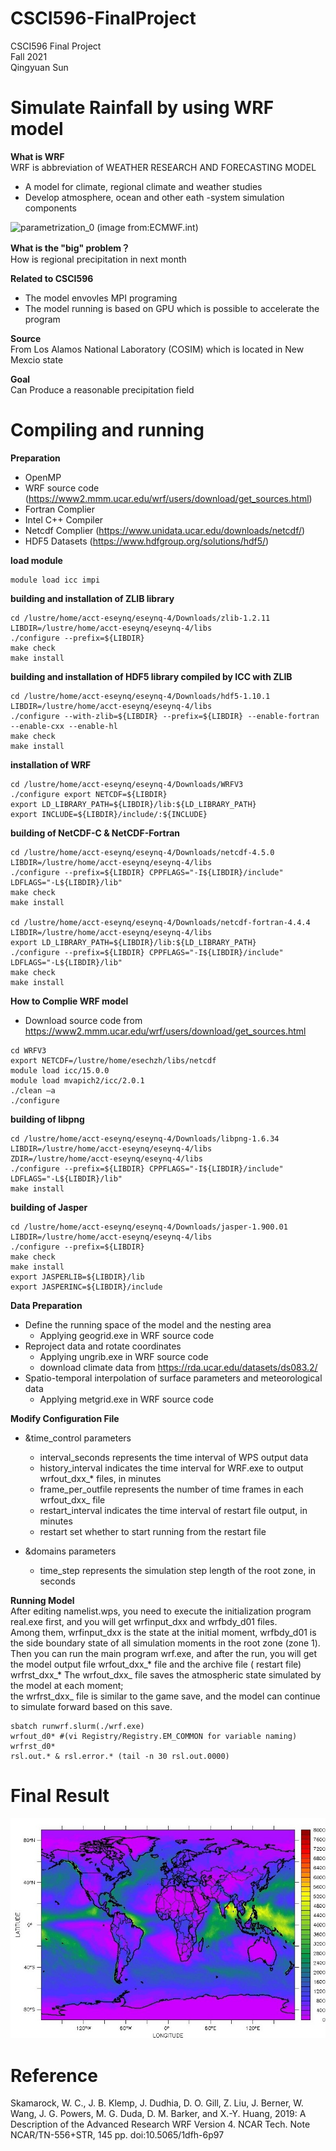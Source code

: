 # CSCI596-FinalProject
CSCI596 Final Project<br />
Fall 2021<br />
Qingyuan Sun<br />
# Simulate Rainfall by using WRF model
**What is WRF**<br />
WRF is abbreviation of WEATHER RESEARCH AND FORECASTING MODEL<br />
- A model for climate, regional climate and weather studies
- Develop atmosphere, ocean and other eath -system simulation components

![parametrization_0](https://user-images.githubusercontent.com/71851976/144544384-dded6ee4-5b38-4763-b3e5-0733debb8842.png)
(image from:ECMWF.int)<br />

**What is the "big" problem？**<br />
How is regional precipitation in next month<br />

**Related to CSCI596**<br />
- The model envovles MPI programing
- The model running is based on GPU which is possible to accelerate the program <br />

**Source**<br />
From Los Alamos National Laboratory (COSIM) which is located in New Mexcio state<br />

**Goal**<br />
Can Produce a reasonable precipitation field<br />

# Compiling and running
**Preparation**<br />
- OpenMP
- WRF source code (https://www2.mmm.ucar.edu/wrf/users/download/get_sources.html)
- Fortran Complier
- Intel C++ Compiler
- Netcdf Complier (https://www.unidata.ucar.edu/downloads/netcdf/)
- HDF5 Datasets (https://www.hdfgroup.org/solutions/hdf5/)<br />

**load module**<br />
```
module load icc impi
```

**building and installation of ZLIB library**<br />
```
cd /lustre/home/acct-eseynq/eseynq-4/Downloads/zlib-1.2.11
LIBDIR=/lustre/home/acct-eseynq/eseynq-4/libs
./configure --prefix=${LIBDIR}
make check
make install
```

**building and installation of HDF5 library compiled by ICC with ZLIB**<br />
```
cd /lustre/home/acct-eseynq/eseynq-4/Downloads/hdf5-1.10.1 
LIBDIR=/lustre/home/acct-eseynq/eseynq-4/libs
./configure --with-zlib=${LIBDIR} --prefix=${LIBDIR} --enable-fortran --enable-cxx --enable-hl 
make check
make install
```

**installation of WRF**<br />
```
cd /lustre/home/acct-eseynq/eseynq-4/Downloads/WRFV3
./configure export NETCDF=${LIBDIR}
export LD_LIBRARY_PATH=${LIBDIR}/lib:${LD_LIBRARY_PATH}
export INCLUDE=${LIBDIR}/include/:${INCLUDE}
```

**building of NetCDF-C & NetCDF-Fortran**<br />
```
cd /lustre/home/acct-eseynq/eseynq-4/Downloads/netcdf-4.5.0
LIBDIR=/lustre/home/acct-eseynq/eseynq-4/libs
./configure --prefix=${LIBDIR} CPPFLAGS="-I${LIBDIR}/include" LDFLAGS="-L${LIBDIR}/lib"
make check
make install

cd /lustre/home/acct-eseynq/eseynq-4/Downloads/netcdf-fortran-4.4.4
LIBDIR=/lustre/home/acct-eseynq/eseynq-4/libs
export LD_LIBRARY_PATH=${LIBDIR}/lib:${LD_LIBRARY_PATH}
./configure --prefix=${LIBDIR} CPPFLAGS="-I${LIBDIR}/include" LDFLAGS="-L${LIBDIR}/lib"
make check
make install
```

**How to Complie WRF model**<br />
- Download source code from https://www2.mmm.ucar.edu/wrf/users/download/get_sources.html
```
cd WRFV3
export NETCDF=/lustre/home/esechzh/libs/netcdf
module load icc/15.0.0
module load mvapich2/icc/2.0.1
./clean –a
./configure
```
**building of libpng**<br />
```
cd /lustre/home/acct-eseynq/eseynq-4/Downloads/libpng-1.6.34
LIBDIR=/lustre/home/acct-eseynq/eseynq-4/libs
ZDIR=/lustre/home/acct-eseynq/eseynq-4/libs
./configure --prefix=${LIBDIR} CPPFLAGS="-I${LIBDIR}/include" LDFLAGS="-L${LIBDIR}/lib"
make install
```
**building of Jasper**<br />
```
cd /lustre/home/acct-eseynq/eseynq-4/Downloads/jasper-1.900.01
LIBDIR=/lustre/home/acct-eseynq/eseynq-4/libs
./configure --prefix=${LIBDIR}
make check
make install
export JASPERLIB=${LIBDIR}/lib
export JASPERINC=${LIBDIR}/include
```
**Data Preparation**<br />
- Define the running space of the model and the nesting area
  - Applying geogrid.exe in WRF source code
- Reproject data and rotate coordinates
  - Applying ungrib.exe in WRF source code
  - download climate data from https://rda.ucar.edu/datasets/ds083.2/
- Spatio-temporal interpolation of surface parameters and meteorological data
  - Applying metgrid.exe in WRF source code

**Modify Configuration File**<br />
- &time_control parameters
  - interval_seconds represents the time interval of WPS output data 
  - history_interval indicates the time interval for WRF.exe to output wrfout_dxx_* files, in minutes
  - frame_per_outfile represents the number of time frames in each wrfout_dxx_ file 
  - restart_interval indicates the time interval of restart file output, in minutes 
  - restart set whether to start running from the restart file

- &domains parameters
  - time_step represents the simulation step length of the root zone, in seconds

**Running Model**<br />
After editing namelist.wps, you need to execute the initialization program real.exe first, and you will get wrfinput_dxx and wrfbdy_d01 files. <br />
Among them, wrfinput_dxx is the state at the initial moment, wrfbdy_d01 is the side boundary state of all simulation moments in the root zone (zone 1). <br />
Then you can run the main program wrf.exe, and after the run, you will get the model output file wrfout_dxx_* file and the archive file ( restart file) wrfrst_dxx_* The wrfout_dxx_ file saves the atmospheric state simulated by the model at each moment; <br />
the wrfrst_dxx_ file is similar to the game save, and the model can continue to simulate forward based on this save.<br />
```
sbatch runwrf.slurm(./wrf.exe)
wrfout_d0* #(vi Registry/Registry.EM_COMMON for variable naming)
wrfrst_d0*
rsl.out.* & rsl.error.* (tail -n 30 rsl.out.0000)
```
# Final Result


![Test Image 1](pic/rain_assump.jpg)

# Reference
Skamarock, W. C., J. B. Klemp, J. Dudhia, D. O. Gill, Z. Liu, J. Berner, W. Wang, J. G. Powers, M. G. Duda, D. M. Barker, and X.-Y. Huang, 2019: A Description of the Advanced Research WRF Version 4. NCAR Tech. Note NCAR/TN-556+STR, 145 pp.
doi:10.5065/1dfh-6p97

